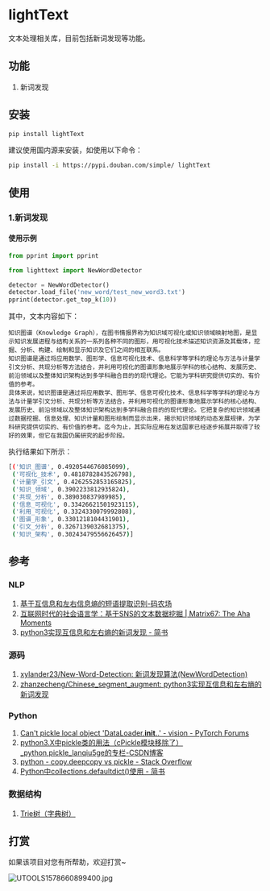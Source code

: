 # lightText
文本处理相关库，目前包括新词发现等功能。

## 功能

1. 新词发现

## 安装

```bash
pip install lightText
```
建议使用国内源来安装，如使用以下命令：

```bash
pip install -i https://pypi.douban.com/simple/ lightText
```

## 使用

### 1.新词发现

#### 使用示例

```python
from pprint import pprint

from lighttext import NewWordDetector

detector = NewWordDetector()
detector.load_file('new_word/test_new_word3.txt')
pprint(detector.get_top_k(10))
```

其中，文本内容如下：

```text
知识图谱（Knowledge Graph），在图书情报界称为知识域可视化或知识领域映射地图，是显示知识发展进程与结构关系的一系列各种不同的图形，用可视化技术描述知识资源及其载体，挖掘、分析、构建、绘制和显示知识及它们之间的相互联系。
知识图谱是通过将应用数学、图形学、信息可视化技术、信息科学等学科的理论与方法与计量学引文分析、共现分析等方法结合，并利用可视化的图谱形象地展示学科的核心结构、发展历史、前沿领域以及整体知识架构达到多学科融合目的的现代理论。它能为学科研究提供切实的、有价值的参考。
具体来说，知识图谱是通过将应用数学、图形学、信息可视化技术、信息科学等学科的理论与方法与计量学引文分析、共现分析等方法结合，并利用可视化的图谱形象地展示学科的核心结构、发展历史、前沿领域以及整体知识架构达到多学科融合目的的现代理论。它把复杂的知识领域通过数据挖掘、信息处理、知识计量和图形绘制而显示出来，揭示知识领域的动态发展规律，为学科研究提供切实的、有价值的参考。迄今为止，其实际应用在发达国家已经逐步拓展并取得了较好的效果，但它在我国仍属研究的起步阶段。
```

执行结果如下所示：

```bash
[('知识_图谱', 0.4920544676085099),
 ('可视化_技术', 0.4818782843526798),
 ('计量学_引文', 0.4262552853165825),
 ('知识_领域', 0.3902233812935824),
 ('共现_分析', 0.389030837989985),
 ('信息_可视化', 0.33426621501923115),
 ('利用_可视化', 0.3324330079992808),
 ('图谱_形象', 0.3301218104431901),
 ('引文_分析', 0.3267139032681375),
 ('知识_架构', 0.30243479556626457)]
```

## 参考

### NLP

1. [基于互信息和左右信息熵的短语提取识别-码农场](https://www.hankcs.com/nlp/extraction-and-identification-of-mutual-information-about-the-phrase-based-on-information-entropy.html)
2. [互联网时代的社会语言学：基于SNS的文本数据挖掘 | Matrix67: The Aha Moments](http://www.matrix67.com/blog/archives/5044)
3. [python3实现互信息和左右熵的新词发现 - 简书](https://www.jianshu.com/p/e9313fd692ef)

### 源码

1. [xylander23/New-Word-Detection: 新词发现算法(NewWordDetection)](https://github.com/xylander23/New-Word-Detection)
2. [zhanzecheng/Chinese_segment_augment: python3实现互信息和左右熵的新词发现](https://github.com/zhanzecheng/Chinese_segment_augment)

### Python

1. [Can't pickle local object 'DataLoader.__init__.<locals>.<lambda>' - vision - PyTorch Forums](https://discuss.pytorch.org/t/cant-pickle-local-object-dataloader-init-locals-lambda/31857)
2. [python3.X中pickle类的用法（cPickle模块移除了）_python,pickle_lanqiu5ge的专栏-CSDN博客](https://blog.csdn.net/lanqiu5ge/article/details/25136909)
3. [python - copy.deepcopy vs pickle - Stack Overflow](https://stackoverflow.com/questions/1410615/copy-deepcopy-vs-pickle)
4. [Python中collections.defaultdict()使用 - 简书](https://www.jianshu.com/p/26df28b3bfc8)

### 数据结构

1. [Trie树（字典树）](https://github.com/zhanzecheng/The-Art-Of-Programming-By-July/blob/master/ebook/zh/06.09.md)

## 打赏

如果该项目对您有所帮助，欢迎打赏~

![UTOOLS1578660899400.jpg](https://lightsmile-img.oss-cn-beijing.aliyuncs.com/UTOOLS1578660899400.jpg)




